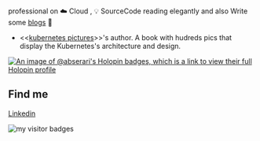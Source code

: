 professional on ☁️ Cloud , 💡 SourceCode reading elegantly and also Write some [blogs](https://yuque.com/abser) 🌈


- <<[kubernetes pictures](https://www.yuque.com/abser/kubernetes)>>'s author. A book with hudreds pics that display the Kubernetes's architecture and design.


[![An image of @abserari's Holopin badges, which is a link to view their full Holopin profile](https://holopin.me/abserari)](https://holopin.io/@abserari)

## Find me

<a rel="me" href="https://www.linkedin.com/in/dingrui-yang-b518b4177/">Linkedin</a>


<img src="https://visitor-badge.laobi.icu/badge?page_id=abserari" alt="my visitor badges"/>

